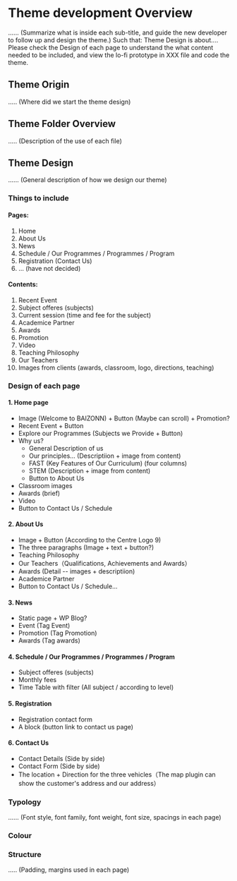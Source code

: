 # Theme development Overview
...... (Summarize what is inside each sub-title, and guide the new developer to follow up and design the theme.)
Such that: Theme Design is about....
            Please check the Design of each page to understand the what content needed to be included, and view the lo-fi prototype in XXX file and code the theme.


## Theme Origin
..... (Where did we start the theme design)


## Theme Folder Overview
..... (Description of the use of each file)


## Theme Design
...... (General description of how we design our theme)


### Things to include
#### Pages: 
1. Home 
2. About Us
3. News
4. Schedule / Our Programmes / Programmes / Program 
5. Registration (Contact Us)
6. ... (have not decided)

#### Contents: 
1. Recent Event
2. Subject offeres (subjects)
3. Current session (time and fee for the subject)
4. Academice Partner
5. Awards
6. Promotion
7. Video
8. Teaching Philosophy
9. Our Teachers
10. Images from clients (awards, classroom, logo, directions, teaching)


### Design of each page
#### 1. Home page
  - Image (Welcome to BAIZONN) + Button (Maybe can scroll) + Promotion?
  - Recent Event + Button
  - Explore our Programmes (Subjects we Provide + Button)
  - Why us?
    - General Description of us
    - Our principles… (Descriptiion + image from content)
    - FAST (Key Features of Our Curriculum) (four columns)
    - STEM (Description + image from content)
    - Button to About Us
  - Classroom images
  - Awards (brief)
  - Video
  - Button to Contact Us / Schedule

#### 2. About Us
  - Image + Button (According to the Centre Logo 9) 
  - The three paragraphs (Image + text + button?)
  - Teaching Philosophy
  - Our Teachers（Qualifications, Achievements and Awards）
  - Awards (Detail -- images + descriptiion)
  - Academice Partner
  - Button to Contact Us / Schedule…

#### 3. News
  - Static page + WP Blog?
  - Event (Tag Event)
  - Promotion (Tag Promotion)
  - Awards (Tag awards)

#### 4. Schedule / Our Programmes / Programmes / Program
  - Subject offeres (subjects)
  - Monthly fees
  - Time Table with filter (All subject / according to level)

#### 5. Registration
  - Registration contact form
  - A block (button link to contact us page)

#### 6. Contact Us
  - Contact Details (Side by side)
  - Contact Form (Side by side)
  - The location + Direction for the three vehicles（The map plugin can show the customer's address and our address）


### Typology
...... (Font style, font family, font weight, font size, spacings in each page)


### Colour


### Structure
..... (Padding, margins used in each page)


